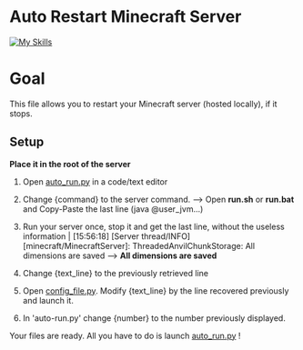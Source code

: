 # Auto Restart Minecraft Server

[![My Skills](https://skillicons.dev/icons?i=py,github,idea&theme=light)](https://skillicons.dev)

# Goal
This file allows you to restart your Minecraft server (hosted locally), if it stops.

## Setup
**Place it in the root of the server**

  1. Open [auto_run.py](auto_run.py) in a code/text editor

  2. Change {command} to the server command. --> Open **run.sh** or **run.bat** and Copy-Paste the last line (java @user_jvm...)

  3. Run your server once, stop it and get the last line, without the useless information | [15:56:18] [Server thread/INFO] [minecraft/MinecraftServer]: ThreadedAnvilChunkStorage: All dimensions are saved --> **All dimensions are saved**

  4. Change {text_line} to the previously retrieved line

  5. Open [config_file.py](config_file.py). Modify {text_line} by the line recovered previously and launch it.

  6. In 'auto-run.py' change {number} to the number previously displayed.

Your files are ready. All you have to do is launch [auto_run.py](auto_run.py) !
